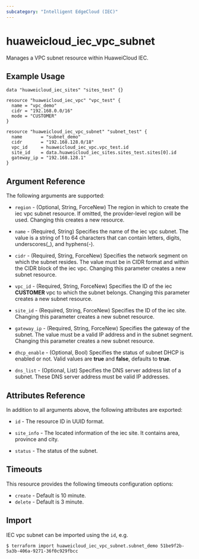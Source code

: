 ```yaml
---
subcategory: "Intelligent EdgeCloud (IEC)"
---
```


# huaweicloud_iec_vpc_subnet

Manages a VPC subnet resource within HuaweiCloud IEC.

## Example Usage

```hcl
data "huaweicloud_iec_sites" "sites_test" {}

resource "huaweicloud_iec_vpc" "vpc_test" {
  name = "vpc_demo"
  cidr = "192.168.0.0/16"
  mode = "CUSTOMER"
}

resource "huaweicloud_iec_vpc_subnet" "subnet_test" {
  name       = "subnet_demo"
  cidr       = "192.168.128.0/18"
  vpc_id     = huaweicloud_iec_vpc.vpc_test.id
  site_id    = data.huaweicloud_iec_sites.sites_test.sites[0].id
  gateway_ip = "192.168.128.1"
}
```

## Argument Reference

The following arguments are supported:

* `region` - (Optional, String, ForceNew) The region in which to create the iec vpc subnet resource. If omitted, the
  provider-level region will be used. Changing this creates a new resource.

* `name` - (Required, String) Specifies the name of the iec vpc subnet. The value is a string of 1 to 64 characters that
  can contain letters, digits, underscores(_), and hyphens(-).

* `cidr` - (Required, String, ForceNew) Specifies the network segment on which the subnet resides. The value must be in
  CIDR format and within the CIDR block of the iec vpc. Changing this parameter creates a new subnet resource.

* `vpc_id` - (Required, String, ForceNew) Specifies the ID of the iec **CUSTOMER**
  vpc to which the subnet belongs. Changing this parameter creates a new subnet resource.

* `site_id` - (Required, String, ForceNew) Specifies the ID of the iec site. Changing this parameter creates a new
  subnet resource.

* `gateway_ip` - (Required, String, ForceNew)  Specifies the gateway of the subnet. The value must be a valid IP address
  and in the subnet segment. Changing this parameter creates a new subnet resource.

* `dhcp_enable` - (Optional, Bool)  Specifies the status of subnet DHCP is enabled or not.
  Valid values are **true** and **false**, defaults to **true**.

* `dns_list` - (Optional, List) Specifies the DNS server address list of a subnet. These DNS server address must be
  valid IP addresses.

## Attributes Reference

In addition to all arguments above, the following attributes are exported:

* `id` - The resource ID in UUID format.

* `site_info` - The located information of the iec site. It contains area, province and city.

* `status` - The status of the subnet.

## Timeouts

This resource provides the following timeouts configuration options:

* `create` - Default is 10 minute.
* `delete` - Default is 3 minute.

## Import

IEC vpc subnet can be imported using the `id`, e.g.

```
$ terraform import huaweicloud_iec_vpc_subnet.subnet_demo 51be9f2b-5a3b-406a-9271-36f0c929fbcc
```

